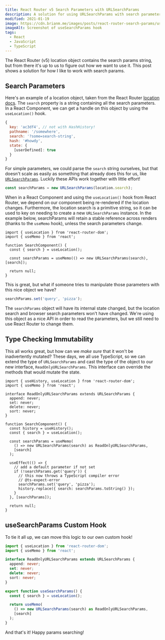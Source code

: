 ```yaml
---
title: React Router v5 Search Parameters with URLSearchParams
description: A solution for using URLSearchParams with search parameters from React Router v5.
modified: 2021-01-19
image: https://cdn.brianm.me/images/posts/react-router-search-params/useSearchParams-hook.png
imageAlt: Screenshot of useSearchParams hook
tags:
  - React
  - JavaScript
  - TypeScript
---
```


The React Router (v5) location object contains the search params string, but from there it's up to us to figure out how we want to use it. This post shows a solution for how I like to work with search params.

## Search Parameters

Here's an example of a location object, taken from the React Router [location docs](https://web.archive.org/web/20210730225030/https://reactrouter.com/web/api/location). The `search` property is a string containing all the search parameters. In a React Component, we can get a handle on this object by using the `useLocation()` hook.

```js
{
  key: 'ac3df4', // not with HashHistory!
  pathname: '/somewhere',
  search: '?some=search-string',
  hash: '#howdy',
  state: {
    [userDefined]: true
  }
}
```

For simple parameters, we could parse the `search` string ourselves, but that doesn't scale as easily as something that already does this for us, like [`URLSearchParams`](https://developer.mozilla.org/en-US/docs/Web/API/URLSearchParams). Luckily these APIs work together with little effort!

```js
const searchParams = new URLSearchParams(location.search);
```

When in a React Component and using the `useLocation()` hook from React Router, we depend on our component being re-rendered if the location changes. Furthermore, the location search is a primitive string, so it can be used to key on needing to create a new `URLSearchParams` instance. In the example below, searchParams will retain a stable reference across renders (thanks to the `useMemo` hook), unless the search parameters change.

```tsx
import { useLocation } from 'react-router-dom';
import { useMemo } from 'react';

function SearchComponent() {
  const { search } = useLocation();

  const searchParams = useMemo(() => new URLSearchParams(search), [search]);

  return null;
}
```

This is great, but what if someone tries to manipulate those parameters with this nice object we have?

```js
searchParams.set('query', 'pizza');
```

The `searchParams` object will have its internal state changed, but the location search and browser search parameters won't have changed. We're using this object as a nice API in order to read the parameters, but we still need to use React Router to change them.

## Type Checking Immutability

This all works great, but how can we _make sure_ that it won't be inadvertently mutated? These days, we all use TypeScript, so we can extend the type of `URLSearchParams` and cast the type of the object to our new interface, `ReadOnlyURLSearchParams`. This interface can override the methods that would mutate the state.

```tsx
import { useHistory, useLocation } from 'react-router-dom';
import { useMemo } from 'react';

interface ReadOnlyURLSearchParams extends URLSearchParams {
  append: never;
  set: never;
  delete: never;
  sort: never;
}

function SearchComponent() {
  const history = useHistory();
  const { search } = useLocation();

  const searchParams = useMemo(
    () => new URLSearchParams(search) as ReadOnlyURLSearchParams,
    [search]
  );

  useEffect(() => {
    // add a default parameter if not set
    if (!searchParams.get('query')) {
      // this now throws a TypeScript compiler error
      // @ts-expect-error
      searchParams.set('query', 'pizza');
      history.replace({ search: searchParams.toString() });
    }
  }, [searchParams]);

  return null;
}
```

## useSearchParams Custom Hook

To tie it all up, we can move this logic to our own custom hook!

```ts
import { useLocation } from 'react-router-dom';
import { useMemo } from 'react';

interface ReadOnlyURLSearchParams extends URLSearchParams {
  append: never;
  set: never;
  delete: never;
  sort: never;
}

export function useSearchParams() {
  const { search } = useLocation();

  return useMemo(
    () => new URLSearchParams(search) as ReadOnlyURLSearchParams,
    [search]
  );
}
```

And that's it! Happy params searching!
